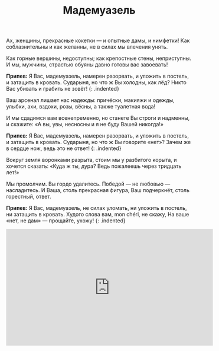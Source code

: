 ﻿---
layout: lyrics
title: Мадемуазель
---

А<span class="Am"></span>х, женщины, прекра<span class="E"></span>сные коке<span class="Am"></span>тки —
и о<span class="E"></span>пытные дамы, и нимфе<span class="Am"></span>тки!
Как со<span class="A7"></span>блазнительны и как жела<span class="Dm"></span>нны,
не в си<span class="B7"></span>лах мы влечения уня<span class="E"></span>ть.

Ка<span class="Am"></span>к горные верши<span class="E"></span>ны, недосту<span class="Am"></span>пны;
как кре<span class="E"></span>постные стены, непристу<span class="Em"></span>пны.
И мы, мужчи<span class="A7"></span>ны, стра<span class="Dm"></span>стью обуяны
давно готовы ва<span class="B7"></span>с завоева<span class="E"></span>ть!

**Припев:**
Я<span class="Am"></span> Вас, мадемуазель, намерен разорва<span class="E"></span>ть,
и уложить в постель, и затащить в крова<span class="Am"></span>ть.
Сударыня, но что<span class="Dm"></span> ж Вы холодны, как лё<span class="Am"></span>д?
Никто Вас убива<span class="E"></span>ть и грабить не зовё<span class="Am"></span>т!
{: .indented}

Ваш арсенал лишает нас надежды:
причёски, макияжи и одежды,
улыбки, ахи, вздохи, розы, вёсны,
а также туалетная вода!

И мы сдадимся вам всенепременно,
но станете Вы строги и надменны,
и скажите: «А вы, увы, несносны
и я не буду Вашей никогда!»

**Припев:**
Я Вас, мадемуазель, намерен разорвать,
и уложить в постель, и затащить в кровать.
Сударыня, но что ж Вы говорите «нет»?
Зачем же в сердце нож, ведь это не ответ!
{: .indented}

Вокруг земля воронками разрыта,
стоим мы у разбитого корыта,
и хочется сказать: «Куда ж ты, дура?
Ведь пожалеешь через тридцать лет!»

Мы промолчим. Вы гордо удалитесь.
Победой — не любовью —насладитесь.
И Ваша, столь прекрасная фигура,
Ваш подчеркнёт, столь горестный, ответ.

**Припев:**
Я Вас, мадемуазель, не силах уломать,
ни уложить в постель, ни затащить в кровать.
Худого слова вам, mon chéri, не скажу,
На ваше «нет, не дам» — прощайте, ухожу!
{: .indented}

<div class="video-wrapper">
  <iframe width="560" height="315" src="https://www.youtube.com/embed/BkBmZBNfuLw" frameborder="0" allow="accelerometer; autoplay; encrypted-media; gyroscope; picture-in-picture" allowfullscreen></iframe>
</div>